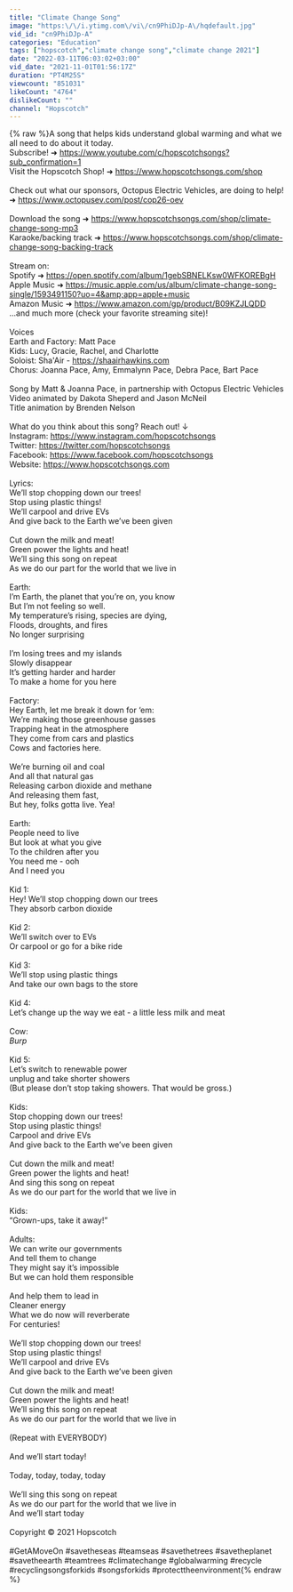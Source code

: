 ```yaml
---
title: "Climate Change Song"
image: "https:\/\/i.ytimg.com\/vi\/cn9PhiDJp-A\/hqdefault.jpg"
vid_id: "cn9PhiDJp-A"
categories: "Education"
tags: ["hopscotch","climate change song","climate change 2021"]
date: "2022-03-11T06:03:02+03:00"
vid_date: "2021-11-01T01:56:17Z"
duration: "PT4M25S"
viewcount: "851031"
likeCount: "4764"
dislikeCount: ""
channel: "Hopscotch"
---
```

{% raw %}A song that helps kids understand global warming and what we all need to do about it today.<br />Subscribe! ➜ <a rel="nofollow" target="blank" href="https://www.youtube.com/c/hopscotchsongs?sub_confirmation=1">https://www.youtube.com/c/hopscotchsongs?sub_confirmation=1</a><br />Visit the Hopscotch Shop! ➜ <a rel="nofollow" target="blank" href="https://www.hopscotchsongs.com/shop">https://www.hopscotchsongs.com/shop</a><br /><br />Check out what our sponsors, Octopus Electric Vehicles, are doing to help! ➜ <a rel="nofollow" target="blank" href="https://www.octopusev.com/post/cop26-oev">https://www.octopusev.com/post/cop26-oev</a> <br /><br />Download the song ➜ <a rel="nofollow" target="blank" href="https://www.hopscotchsongs.com/shop/climate-change-song-mp3">https://www.hopscotchsongs.com/shop/climate-change-song-mp3</a><br />Karaoke/backing track ➜ <a rel="nofollow" target="blank" href="https://www.hopscotchsongs.com/shop/climate-change-song-backing-track">https://www.hopscotchsongs.com/shop/climate-change-song-backing-track</a><br /><br />Stream on:<br />Spotify ➜ <a rel="nofollow" target="blank" href="https://open.spotify.com/album/1gebSBNELKsw0WFKOREBgH">https://open.spotify.com/album/1gebSBNELKsw0WFKOREBgH</a><br />Apple Music ➜ <a rel="nofollow" target="blank" href="https://music.apple.com/us/album/climate-change-song-single/1593491150?uo=4&amp;app=apple+music">https://music.apple.com/us/album/climate-change-song-single/1593491150?uo=4&amp;app=apple+music</a><br />Amazon Music ➜ <a rel="nofollow" target="blank" href="https://www.amazon.com/gp/product/B09KZJLQDD">https://www.amazon.com/gp/product/B09KZJLQDD</a><br />...and much more (check your favorite streaming site)!<br /><br />Voices<br />Earth and Factory: Matt Pace<br />Kids: Lucy, Gracie, Rachel, and Charlotte<br />Soloist: Sha'Air - <a rel="nofollow" target="blank" href="https://shaairhawkins.com">https://shaairhawkins.com</a><br />Chorus: Joanna Pace, Amy, Emmalynn Pace, Debra Pace, Bart Pace<br /><br />Song by Matt &amp; Joanna Pace, in partnership with Octopus Electric Vehicles<br />Video animated by Dakota Sheperd and Jason McNeil<br />Title animation by Brenden Nelson<br /><br />What do you think about this song? Reach out! ↓<br />Instagram: <a rel="nofollow" target="blank" href="https://www.instagram.com/hopscotchsongs">https://www.instagram.com/hopscotchsongs</a><br />Twitter: <a rel="nofollow" target="blank" href="https://twitter.com/hopscotchsongs">https://twitter.com/hopscotchsongs</a><br />Facebook: <a rel="nofollow" target="blank" href="https://www.facebook.com/hopscotchsongs">https://www.facebook.com/hopscotchsongs</a><br />Website: <a rel="nofollow" target="blank" href="https://www.hopscotchsongs.com">https://www.hopscotchsongs.com</a><br /><br />Lyrics:<br />We’ll stop chopping down our trees!<br />Stop using plastic things!<br />We’ll carpool and drive EVs<br />And give back to the Earth we’ve been given<br /><br />Cut down the milk and meat!<br />Green power the lights and heat!<br />We’ll sing this song on repeat<br />As we do our part for the world that we live in<br /><br />Earth:<br />I’m Earth, the planet that you’re on, you know <br />But I’m not feeling so well.<br />My temperature’s rising, species are dying,<br />Floods, droughts, and fires <br />No longer surprising<br /><br />I’m losing trees and my islands <br />Slowly disappear<br />It’s getting harder and harder<br />To make a home for you here<br /><br />Factory:<br />Hey Earth, let me break it down for ‘em:<br />We’re making those greenhouse gasses <br />Trapping heat in the atmosphere<br />They come from cars and plastics<br />Cows and factories here.<br /><br />We’re burning oil and coal<br />And all that natural gas<br />Releasing carbon dioxide and methane<br />And releasing them fast,<br />But hey, folks gotta live. Yea!<br /><br />Earth: <br />People need to live<br />But look at what you give<br />To the children after you<br />You need me - ooh<br />And I need you<br /><br />Kid 1:<br />Hey! We’ll stop chopping down our trees<br />They absorb carbon dioxide<br /><br />Kid 2:<br />We’ll switch over to EVs<br />Or carpool or go for a bike ride<br /><br />Kid 3:<br />We’ll stop using plastic things<br />And take our own bags to the store<br /><br />Kid 4:<br />Let’s change up the way we eat - a little less milk and meat<br /><br />Cow:<br />*Burp*<br /><br />Kid 5:<br />Let’s switch to renewable power <br />unplug and take shorter showers<br />(But please don’t stop taking showers. That would be gross.)<br /><br />Kids:<br />Stop chopping down our trees!<br />Stop using plastic things!<br />Carpool and drive EVs<br />And give back to the Earth we’ve been given<br /><br />Cut down the milk and meat!<br />Green power the lights and heat!<br />And sing this song on repeat<br />As we do our part for the world that we live in<br /><br />Kids:<br />“Grown-ups, take it away!”<br /><br />Adults:<br />We can write our governments<br />And tell them to change <br />They might say it’s impossible<br />But we can hold them responsible <br /><br />And help them to lead in<br />Cleaner energy<br />What we do now will reverberate<br />For centuries!<br /><br />We’ll stop chopping down our trees!<br />Stop using plastic things!<br />We’ll carpool and drive EVs<br />And give back to the Earth we’ve been given<br /><br />Cut down the milk and meat!<br />Green power the lights and heat!<br />We’ll sing this song on repeat<br />As we do our part for the world that we live in<br /><br />(Repeat with EVERYBODY)<br /><br />And we’ll start today!<br /><br />Today, today, today, today<br /><br />We’ll sing this song on repeat<br />As we do our part for the world that we live in<br />And we’ll start today<br /><br />Copyright © 2021 Hopscotch<br /><br />#GetAMoveOn #savetheseas #teamseas #savethetrees #savetheplanet #savetheearth #teamtrees #climatechange #globalwarming #recycle #recyclingsongsforkids #songsforkids #protecttheenvironment{% endraw %}
